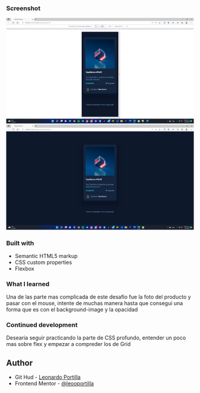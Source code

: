 ### Screenshot

![](./Capture/Movil.png)
![](./Capture/Escritorio.png)


### Built with

- Semantic HTML5 markup
- CSS custom properties
- Flexbox

### What I learned

Una de las parte mas complicada de este desafio fue la foto del producto y pasar con el mouse, intente de muchas manera hasta que consegui una forma que es con el background-image y la opacidad

### Continued development
Desearia seguir practicando la parte de CSS profundo, entender un poco mas sobre flex y empezar a compreder los de Grid

## Author
- Git Hud - [Leonardo Portilla](https://github.com/leooportilla)
- Frontend Mentor - [@leooportilla](https://www.frontendmentor.io/profile/leooportilla)
